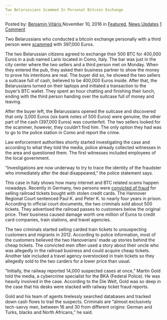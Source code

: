 ```yaml
---
Two Belarussians Scammed In Personal Bitcoin Exchange
---
```

<article class="post-listing post-16363 post type-post status-publish format-standard has-post-thumbnail hentry category-deepdot-news category-news-updates tag-belarussians tag-bitcoin tag-exchange tag-personal tag-scammed">
    <div class="post-inner">
    <p class="post-meta">
    <span>Posted by: <a href="https://www.deepdotweb.com/author/benjaminvi/" title="">Benjamin Vitáris </a></span>
    <span>November 10, 2016</span>
    <span>in <a href="https://www.deepdotweb.com/category/deepdot-news/" rel="category tag">Featured</a>, <a href="https://www.deepdotweb.com/category/news-updates/" rel="category tag">News Updates</a></span>
    <span><a href="https://www.deepdotweb.com/2016/11/10/two-belarussians-scammed-personal-bitcoin-exchange/#comments">1 Comment</a></span>
    </p>
    <div class="clear"></div>
    <div class="entry">
    <p>Two Belarussians who conducted a bitcoin exchange personally with a third person were <a href="http://www.corrieredicomo.it/giallo-internazionale-truffa-fuggono-400mila-euro/">scammed</a> with 397,000 Euros.</p>
    <p>The two Belarussian citizens agreed to exchange their 500 BTC for 400,000 Euros in a pub named Lario located in Como, Italy. The bar was just in the city center where the two sellers and a third person met on Monday. When they entered the pub, they asked their business partner to show the money to prove his intentions are real. The buyer did so, he showed the two sellers a suitcase full of cash, believed to be 400,000 Euros inside. After that, the Belarussians turned on their laptops and initiated a transaction to the buyer’s BTC wallet. They spent an hour chatting and finishing their lunch, ending with the third person handing over the suitcase full of money and leaving.</p>
    <p>After the buyer left, the Belarussians opened the suitcase and discovered that only 3,000 Euros (six bank notes of 500 Euros) were genuine, the other part of the cash (397,000 Euros) was counterfeit. The two sellers looked for the scammer, however, they couldn’t find him. The only option they had was to go to the police station in Como and report the crime.</p>
    <p>Law enforcement authorities shortly started investigating the case and according to what they told the media, police already collected witnesses in the area and questioned them. The first witnesses included employees of the local government.</p>
    <p>“Investigations are now underway to try to trace the identity of the fraudster who immediately after the deal disappeared,” the police statement says.</p>
    <p>This case in Italy shows how many internet and BTC related scams happen nowadays. Recently in Germany, two persons were <a href="https://www.deepdotweb.com/2016/10/31/carders-buy-sell-train-tickets-germany/">convicted of fraud</a> for selling railroad tickets bought with stolen credit cards. The Hannover Regional Court sentenced Paul K. and Peter K. to nearly four years in prison. According to official court documents, the two criminals sold about 500 tickets. They advertised the railroad passes to customers below the original price. Their business caused damage worth one million of Euros to credit card companies, train stations, and travel agencies.</p>
    <p>The two criminals started selling carded train tickets to unsuspecting customers and migrants in 2012. According to police information, most of the customers believed the two Hanoverians’ made up stories behind the cheap tickets. The convicted men often used a story about their uncle who was allegedly in the railroad business and could acquire cheap tickets. Another tale included a travel agency overstocked in train tickets so they allegedly sold to the two carders for a lower price than usual.</p>
    <p>“Initially, the railway reported 14,000 suspected cases at once,” Martin Gold told the media, a cybercrime specialist for the BKA (Federal Police). He was heavily involved in the case. According to the Die Welt, Gold was so deep in the case that his desks were stacked with railway ticket fraud reports.</p>
    <p>Gold and his team of agents tirelessly searched databases and tracked down cash flows to trail the suspects. Criminals are “almost exclusively tech-savvy men, between 16 and 30 from different origins: German and Turks, blacks and North Africans,” he said.</p>
    </div>
    <span style="display:none"><a href="https://www.deepdotweb.com/tag/belarussians/" rel="tag">belarussians</a> <a href="https://www.deepdotweb.com/tag/bitcoin/" rel="tag">bitcoin</a> <a href="https://www.deepdotweb.com/tag/exchange/" rel="tag">exchange</a> <a href="https://www.deepdotweb.com/tag/personal/" rel="tag">personal</a> <a href="https://www.deepdotweb.com/tag/scammed/" rel="tag">scammed</a></span> <span style="display:none" class="updated">2016-11-10</span>
    <div style="display:none" class="vcard author" itemprop="author" itemscope itemtype="http://schema.org/Person"><strong class="fn" itemprop="name"><a href="https://www.deepdotweb.com/author/benjaminvi/" title="Posts by Benjamin Vitáris" rel="author">Benjamin Vitáris</a></strong></div>
    </div>
</article>

